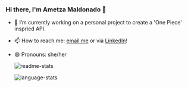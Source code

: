 <!--
**ametzamaldonado/ametzamaldonado** is a ✨ _special_ ✨ repository because its `README.md` (this file) appears on your GitHub profile.

Here are some ideas to get you started:

- 🔭 I’m currently working on a personal project to create a 'One Piece' inspried API.
- 🌱 I’m currently learning 
- 👯 I’m looking to collaborate on ...
- 🤔 I’m looking for help with ...
- 💬 Ask me about ...
- 📫 How to reach me: <a href='mailto: ametza.maldonado@gmail.com'>email me</a> or via <a href='https://www.linkedin.com/in/ametzayin-maldonado-3528b6124/' target="_blank">LinkedIn</a>!
- 😄 Pronouns: she/her
- ⚡ Fun fact: ...
-->
### Hi there, I'm Ametza Maldonado 👋

- 🔭 I’m currently working on a personal project to create a 'One Piece' inspried API.
- 📫 How to reach me: <a href='mailto: ametza.maldonado@gmail.com'>email me</a> or via <a href="https://www.linkedin.com/in/ametzayin-maldonado-3528b6124/" target="_blank" rel="noopener noreferrer">LinkedIn</a>!
- 😄 Pronouns: she/her

  <img alt='readme-stats'
       class="center" 
       src="https://github-readme-stats.vercel.app/api?username=ametzamaldonado&show_icons=true&theme=dracula" />


  <img alt='language-stats'
       class="center" 
       src="https://github-readme-stats.vercel.app/api/top-langs/?username=ametzamaldonado&layout=compact&theme=dracula" />


<!-- ![Anurag's GitHub stats](https://github-readme-stats.vercel.app/api?username=ametzamaldonado&show_icons=true&theme=dracula) -->




<!-- [![Anurag's Top Langs](https://github-readme-stats.vercel.app/api/top-langs/?username=ametzamaldonado&layout=compact&theme=dracula)](https://github.com/anuraghazra/github-readme-stats) -->
